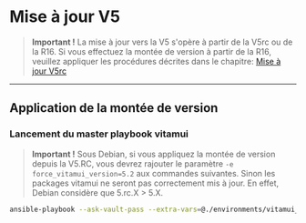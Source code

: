 # Mise à jour V5

> **Important !**
> La mise à jour vers la V5 s'opère à partir de la V5rc ou de la R16.
> Si vous effectuez la montée de version à partir de la R16, veuillez appliquer les procédures décrites dans le chapitre: [Mise à jour V5rc](upgrade_v5rc.md)

---

## Application de la montée de version

### Lancement du master playbook vitamui

> **Important !**
> Sous Debian, si vous appliquez la montée de version depuis la V5.RC, vous devrez rajouter le paramètre ``-e force_vitamui_version=5.2`` aux commandes suivantes. Sinon les packages vitamui ne seront pas correctement mis à jour. En effet, Debian considère que 5.rc.X > 5.X.

```sh
ansible-playbook --ask-vault-pass --extra-vars=@./environments/vitamui_extra_vars.yml -i environments/<hostfile_vitamui> ansible-vitamui/vitamui.yml
```
